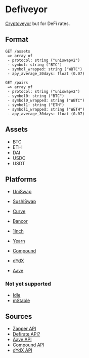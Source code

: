 # Defiveyor
[Cryptoveyor](https://www.cryptoveyor.com) but for DeFi rates. 

## Format 

```
GET /assets
 => array of
 - protocol: string ("uniswapv2")
 - symbol: string ("BTC")
 - symbol_wrapped: string ("WBTC")
 - apy_average_30days: float (0.07)
```

```
GET /pairs
 => array of
 - protocol: string ("uniswapv2")
 - symbol0: string ("BTC")
 - symbol0_wrapped: string ("WBTC")
 - symbol1: string ("ETH")
 - symbol1_wrapped: string ("WETH")
 - apy_average_30days: float (0.07)
```

## Assets
- BTC
- ETH 
- DAI 
- USDC 
- USDT 

## Platforms
 
- [UniSwap](https://uniswap.org)
- [SushiSwap](https://sushi.com/)
- [Curve](https://curve.fi/)
- [Bancor](https://app.bancor.network) 
- [1Inch](https://1inch.exchange)
- [Yearn](https://yearn.finance) 
  
- [Compound](https://compound.finance) 
- [dYdX](https://trade.dydx.exchange/) 
- [Aave](https://aave.com/)
  
### Not yet supported
- [Idle](https://idle.finance) 
- [mStable](https://app.mstable.org)

## Sources
 - [Zapper API](https://docs.zapper.fi/zapper-api/api-getting-started)
 - [Defirate API?](https://defirate.com/lend/)
 - [Aave API](https://aave-api-v2.aave.com/)
 - [Compound API](https://compound.finance/docs/api#MarketHistoryService)
 - [dYdX API](https://docs.dydx.exchange/#get-orderbook)